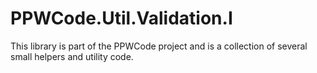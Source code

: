 # PPWCode.Util.Validation.I

This library is part of the PPWCode project and is a collection of several small helpers and utility code.

